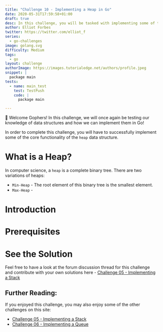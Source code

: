 ```yaml
---
title: "Challenge 10 - Implementing a Heap in Go"
date: 2020-05-31T17:59:58+01:00
draft: true
desc: In this challenge, you will be tasked with implementing some of the core functionality of the Heap data structure in Go!
author: Elliot Forbes
twitter: https://twitter.com/elliot_f
series: 
  - go-challenges
image: golang.svg
difficulty: Medium
tags:
  - go
layout: challenge
authorImage: https://images.tutorialedge.net/authors/profile.jpeg
snippet: |
  package main
tests:
  - name: main_test
    test: TestPush
    code: |
      package main

---
```


👋 Welcome Gophers! In this challenge, we will once again be testing our knowledge of data structures and how we can implement them in Go!

In order to complete this challenge, you will have to successfully implement some of the core functionality of the `heap` data structure.

# What is a Heap?

In computer science, a `heap` is a complete binary tree. There are two variations of heaps:

* `Min-Heap` - The root element of this binary tree is the smallest element. 
* `Max-Heap` - 

# Introduction

# Prerequisites

# See the Solution

Feel free to have a look at the forum discussion thread for this challenge and contribute with your own solutions here - [Challenge 05 - Implementing a Stack](https://discuss.tutorialedge.net/t/challenge-05-implementing-a-stack/22) 

## Further Reading:

If you enjoyed this challenge, you may also enjoy some of the other challenges on this site:

* [Challenge 05 - Implementing a Stack](/challenges/go/implementing-a-stack/)
* [Challenge 06 - Implementing a Queue](/challenges/go/implementing-a-queue/)